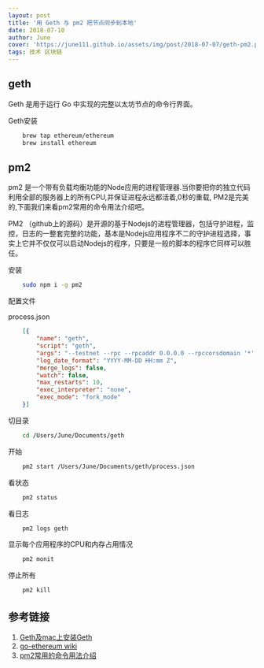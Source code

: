 ```yaml
---
layout: post
title: '用 Geth 与 pm2 把节点同步到本地'
date: 2018-07-10
author: June
cover: 'https://june111.github.io/assets/img/post/2018-07-07/geth-pm2.png'
tags: 技术 区块链
---
```


## geth

Geth 是用于运行 Go 中实现的完整以太坊节点的命令行界面。

Geth安装
```bash
    brew tap ethereum/ethereum
    brew install ethereum
```
## pm2

pm2 是一个带有负载均衡功能的Node应用的进程管理器.当你要把你的独立代码利用全部的服务器上的所有CPU,并保证进程永远都活着,0秒的重载, PM2是完美的,下面我们来看pm2常用的命令用法介绍吧。

PM2 （github上的源码）是开源的基于Nodejs的进程管理器，包括守护进程，监控，日志的一整套完整的功能，基本是Nodejs应用程序不二的守护进程选择，事实上它并不仅仅可以启动Nodejs的程序，只要是一般的脚本的程序它同样可以胜任。

安装
```bash
    sudo npm i -g pm2
```
配置文件

process.json
```json
	[{
		"name": "geth",
		"script": "geth",
		"args": "--testnet --rpc --rpcaddr 0.0.0.0 --rpccorsdomain '*' --syncmode 'fast' --maxpeers 100 --cache 1024 --datadir /Users/June/Documents/geth/data",
		"log_date_format": "YYYY-MM-DD HH:mm Z",
		"merge_logs": false,
		"watch": false,
		"max_restarts": 10,
		"exec_interpreter": "none",
		"exec_mode": "fork_mode"
	}]
```
切目录
```bash
	cd /Users/June/Documents/geth 
```
开始
```bash
	pm2 start /Users/June/Documents/geth/process.json 
```
看状态
```bash
	pm2 status
```
看日志
```bash
	pm2 logs geth
```
显示每个应用程序的CPU和内存占用情况

```bash
	pm2 monit
```
停止所有
```bash
	pm2 kill
```

## 参考链接

1. [Geth及mac上安装Geth](https://blog.csdn.net/cs380637384/article/details/80017854)
2. [go-ethereum wiki](https://github.com/ethereum/go-ethereum/wiki/geth)
3. [pm2常用的命令用法介绍](https://blog.csdn.net/chengxuyuanyonghu/article/details/74910875)

